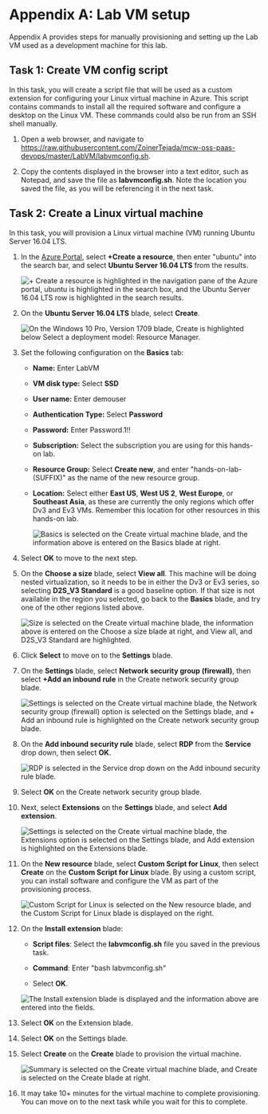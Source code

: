 # Appendix A: Lab VM setup

Appendix A provides steps for manually provisioning and setting up the Lab VM used as a development machine for this lab.

## Task 1: Create VM config script

In this task, you will create a script file that will be used as a custom extension for configuring your Linux virtual machine in Azure. This script contains commands to install all the required software and configure a desktop on the Linux VM. These commands could also be run from an SSH shell manually.

1. Open a web browser, and navigate to <https://raw.githubusercontent.com/ZoinerTejada/mcw-oss-paas-devops/master/LabVM/labvmconfig.sh>.

2. Copy the contents displayed in the browser into a text editor, such as Notepad, and save the file as **labvmconfig.sh**. Note the location you saved the file, as you will be referencing it in the next task.

## Task 2: Create a Linux virtual machine

In this task, you will provision a Linux virtual machine (VM) running Ubuntu Server 16.04 LTS.

1. In the [Azure Portal](https://portal.azure.com/), select **+Create a resource**, then enter "ubuntu" into the search bar, and select **Ubuntu Server 16.04 LTS** from the results.

    ![+ Create a resource is highlighted in the navigation pane of the Azure portal, ubuntu is highlighted in the search box, and the Ubuntu Server 16.04 LTS row is highlighted in the search results.](media/image253.png "Azure Portal")

2. On the **Ubuntu Server 16.04 LTS** blade, select **Create**.

    ![On the Windows 10 Pro, Version 1709 blade, Create is highlighted below Select a deployment model: Resource Manager.](media/image254.png "Select a deployment model field")

3. Set the following configuration on the **Basics** tab:

    - **Name:** Enter LabVM

    - **VM disk type:** Select **SSD**

    - **User name:** Enter demouser

    - **Authentication Type:** Select **Password**

    - **Password:** Enter Password.1!!

    - **Subscription:** Select the subscription you are using for this hands-on lab.

    - **Resource Group:** Select **Create new**, and enter "hands-on-lab-(SUFFIX)" as the name of the new resource group.

    - **Location:** Select either **East US**, **West US 2**, **West Europe**, or **Southeast Asia**, as these are currently the only regions which offer Dv3 and Ev3 VMs. Remember this location for other resources in this hands-on lab.

        ![Basics is selected on the Create virtual machine blade, and the information above is entered on the Basics blade at right.](media/image255.png "Create virtual machine and Basics blades")

4. Select **OK** to move to the next step.

5. On the **Choose a size** blade, select **View all**. This machine will be doing nested virtualization, so it needs to be in either the Dv3 or Ev3 series, so selecting **D2S_V3 Standard** is a good baseline option. If that size is not available in the region you selected, go back to the **Basics** blade, and try one of the other regions listed above.

    ![Size is selected on the Create virtual machine blade, the information above is entered on the Choose a size blade at right, and View all, and D2S\_V3 Standard are highlighted.](media/image256.png "Create virtual machine and Choose a size blades")

6. Click **Select** to move on to the **Settings** blade.

7. On the **Settings** blade, select **Network security group (firewall)**, then select **+Add an inbound rule** in the Create network security group blade.

    ![Settings is selected on the Create virtual machine blade, the Network security group (firewall) option is selected on the Settings blade, and + Add an inbound rule is highlighted on the Create network security group blade.](media/image257.png "Multiple blades")

8. On the **Add inbound security rule** blade, select **RDP** from the **Service** drop down, then select **OK**.

    ![RDP is selected in the Service drop down on the Add inbound security rule blade.](media/image258.png "Add inbound security rule blade")

9. Select **OK** on the Create network security group blade.

10. Next, select **Extensions** on the **Settings** blade, and select **Add extension**.

    ![Settings is selected on the Create virtual machine blade, the Extensions option is selected on the Settings blade, and Add extension is highlighted on the Extensions blade.](media/image259.png "Multiple blades")

11. On the **New resource** blade, select **Custom Script for Linux**, then select **Create** on the **Custom Script for Linux** blade. By using a custom script, you can install software and configure the VM as part of the provisioning process.

    ![Custom Script for Linux is selected on the New resource blade, and the Custom Script for Linux blade is displayed on the right.](media/image260.png "New resource and Custom Script for Linux blades")

12. On the **Install extension** blade:

    - **Script files**: Select the **labvmconfig.sh** file you saved in the previous task.

    - **Command**: Enter "bash labvmconfig.sh"

    - Select **OK**.

    ![The Install extension blade is displayed and the information above are entered into the fields.](media/image261.png "Install extension blade")

13. Select **OK** on the Extension blade.

14. Select **OK** on the Settings blade.

15. Select **Create** on the **Create** blade to provision the virtual machine.

    ![Summary is selected on the Create virtual machine blade, and Create is selected on the Create blade at right.](media/image262.png "Create virtual machine and Create blades")

16. It may take 10+ minutes for the virtual machine to complete provisioning. You can move on to the next task while you wait for this to complete.
